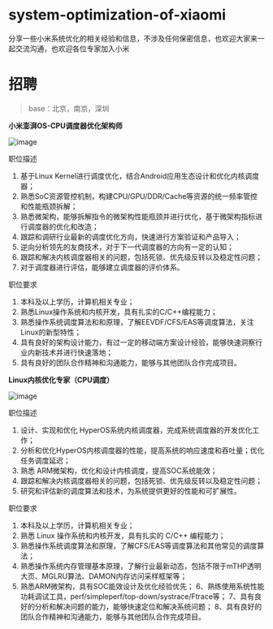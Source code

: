 # system-optimization-of-xiaomi
分享一些小米系统优化的相关经验和信息，不涉及任何保密信息，也欢迎大家来一起交流沟通，也欢迎各位专家加入小米

# 招聘

> base：北京，南京，深圳

**小米澎湃OS-CPU调度器优化架构师**

![image](https://github.com/user-attachments/assets/b6c2b75a-249e-4344-998d-336e62d4a13e)


职位描述
1. 基于Linux Kernel进行调度优化，结合Android应用生态设计和优化内核调度器；
2. 熟悉SoC资源管控机制，构建CPU/GPU/DDR/Cache等资源的统一频率管控和性能瓶颈拆解；
3. 熟悉微架构，能够拆解指令的微架构性能瓶颈并进行优化，基于微架构指标进行调度器的优化和改造；
4. 跟踪和调研行业最新的调度优化方向，快速进行方案验证和产品导入；
5. 逆向分析领先的友商技术，对于下一代调度器的方向有一定的认知；
6. 跟踪和解决内核调度器相关的问题，包括死锁、优先级反转以及稳定性问题；
7. 对于调度器进行评估，能够建立调度器的评价体系。

职位要求
1. 本科及以上学历，计算机相关专业；
2. 熟悉Linux操作系统和内核开发，具有扎实的C/C++编程能力；
3. 熟悉操作系统调度算法和和原理，了解EEVDF/CFS/EAS等调度算法，关注Linux的新型特性；
4. 具有良好的架构设计能力，有过一定的移动端方案设计经验，能够快速洞察行业内新技术并进行快速落地；
5. 具有良好的团队合作精神和沟通能力，能够与其他团队合作完成项目。

**Linux内核优化专家（CPU调度）**

![image](https://github.com/user-attachments/assets/83d0c27a-2613-4f08-a3ff-5514c4260f08)


职位描述
1. 设计、实现和优化 HyperOS系统内核调度器，完成系统调度器的开发优化工作；
2. 分析和优化HyperOS内核调度器的性能，提高系统的响应速度和吞吐量；优化任务调度延迟；
3. 熟悉 ARM微架构，优化和设计内核调度，提高SOC系统能效；
4. 跟踪和解决内核调度器相关的问题，包括死锁、优先级反转以及稳定性问题；
5. 研究和评估新的调度算法和技术，为系统提供更好的性能和可扩展性。

职位要求
1. 本科及以上学历，计算机相关专业；
2. 熟悉 Linux 操作系统和内核开发，具有扎实的 C/C++ 编程能力；
3. 熟悉操作系统调度算法和原理，了解CFS/EAS等调度算法和其他常见的调度算法；
4. 熟悉操作系统内存管理基本原理，了解行业最新动态，包括不限于mTHP透明大页、MGLRU算法、DAMON内存访问采样框架等；
5. 熟悉ARM微架构，具有SOC能效设计及优化经验优先；
6、熟练使用系统性能功耗调试工具，perf/simpleperf/top-down/systrace/Ftrace等；
7、具有良好的分析和解决问题的能力，能够快速定位和解决系统问题；
8、具有良好的团队合作精神和沟通能力，能够与其他团队合作完成项目。
